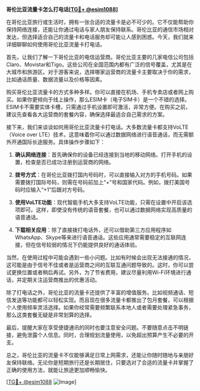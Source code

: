 **哥伦比亚流量卡怎么打电话[[TG💪+ @esim1088](https://t.me/s/esim1088)]**

在哥伦比亚旅行或生活时，拥有一张合适的流量卡是必不可少的。它不仅能帮助你保持网络连接，还能让你通过电话与家人朋友保持联系。哥伦比亚的通信市场相对发达，但选择适合自己的流量卡和电话服务却可能让人感到困惑。今天，我们就来详细聊聊如何使用哥伦比亚流量卡打电话。

首先，让我们了解一下哥伦比亚的电信运营商。哥伦比亚主要的几家电信公司包括Claro、Movistar和Tigo。这些公司在全国范围内都有广泛的信号覆盖，尤其是在大城市和旅游区。对于游客来说，选择哪家运营商的流量卡主要取决于你的需求，比如通话质量、数据流量以及价格等因素。

购买哥伦比亚流量卡的方式多种多样。你可以直接在机场、手机专卖店或者网上购买。如果你更倾向于线上操作，那么ESIM卡（电子SIM卡）是一个不错的选择。ESIM卡不需要实体卡槽，只需通过手机设置即可激活，非常方便。在购买之前，建议先查看各大运营商的套餐内容，确保选择最适合自己需求的方案。

接下来，我们来谈谈如何用哥伦比亚流量卡打电话。大多数流量卡都支持VoLTE（Voice over LTE）技术，这意味着你可以通过数据网络进行语音通话，而无需额外开通国际长途服务。具体操作步骤如下：

1. **确认网络连接**：首先确保你的设备已经连接到当地的移动网络。打开手机的设置，检查是否已成功注册到运营商的网络。
   
2. **拨号方式**：在哥伦比亚拨打国内号码时，可以直接输入对方的手机号码。如果需要拨打国际号码，则需在号码前加上“+”号和国家代码。例如，拨打美国号码时应输入“+1”后跟对方号码。

3. **使用VoLTE功能**：现代智能手机大多支持VoLTE功能，只需在设置中开启该选项即可。这样，即使没有传统的语音套餐，也可以通过数据网络实现高质量的语音通话。

4. **下载相关应用**：除了直接拨打电话外，还可以借助第三方应用程序如WhatsApp、Skype等来进行语音通话。这些应用通常需要稳定的互联网连接，但在信号较弱的情况下仍能提供良好的通话体验。

当然，在使用过程中可能会遇到一些小问题。比如有时候会出现无法接通的情况，这可能是由于信号不佳或者是运营商之间的互联互通问题导致的。这时，你可以尝试更换位置或者稍后再试。另外，为了节省费用，建议尽量利用Wi-Fi环境进行通话，并定期关注运营商推出的优惠活动。

除了打电话之外，哥伦比亚的流量卡还提供了丰富的增值服务。比如视频通话、短信发送等功能都可以轻松实现。而且现在很多流量卡都推出了包月套餐，可以根据个人使用频率灵活选择。如果你经常需要频繁联系本地人或者需要处理紧急事务，那么这类套餐无疑是非常划算的选择。

最后，提醒大家在享受便捷通讯的同时也要注意安全问题。不要随意点击不明链接，避免泄露个人信息。同时，合理规划流量使用，以免超出预算产生不必要的开支。

总之，哥伦比亚的流量卡不仅能够满足日常上网需求，还能让你随时随地与亲朋好友保持联络。无论你是短期旅行还是长期居住，只要选对了合适的流量卡并掌握了正确的使用方法，就能让旅途更加顺畅愉快。

[[TG💪+ @esim1088](https://t.me/s/esim1088) ![Image](https://i.postimg.cc/4NQfJmqS/Snipaste-2025-05-13-00-14-12.png)]